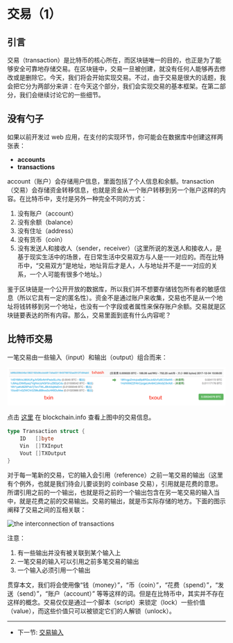 交易（1）
========

## 引言

交易（transaction）是比特币的核心所在，而区块链唯一的目的，也正是为了能够安全可靠地存储交易。在区块链中，交易一旦被创建，就没有任何人能够再去修改或是删除它。今天，我们将会开始实现交易。不过，由于交易是很大的话题，我会把它分为两部分来讲：在今天这个部分，我们会实现交易的基本框架。在第二部分，我们会继续讨论它的一些细节。

## 没有勺子

如果以前开发过 web 应用，在支付的实现环节，你可能会在数据库中创建这样两张表：

- **accounts**
- **transactions**

account（账户）会存储用户信息，里面包括了个人信息和余额。transaction（交易）会存储资金转移信息，也就是资金从一个账户转移到另一个账户这样的内容。在比特币中，支付是另外一种完全不同的方式：

1. 没有账户（account）
2. 没有余额（balance）
3. 没有住址（address）
4. 没有货币（coin）
5. 没有发送人和接收人（sender，receiver）（这里所说的发送人和接收人，是基于现实生活中的场景，在日常生活中交易双方与人是一一对应的。而在比特币中，“交易双方”是地址，地址背后才是人，人与地址并不是一一对应的关系，一个人可能有很多个地址。）

鉴于区块链是一个公开开放的数据库，所以我们并不想要存储钱包所有者的敏感信息（所以它具有一定的匿名性）。资金不是通过账户来收集，交易也不是从一个地址将钱转移到另一个地址，也没有一个字段或者属性来保存账户余额。交易就是区块链要表达的所有内容。那么，交易里面到底有什么内容呢？

## 比特币交易

一笔交易由一些输入（input）和输出（output）组合而来：

![tx](./img/blockchain-info-tx.png)

点击 [这里](https://blockchain.info/zh-cn/tx/b6f6b339b546a13822192b06ccbdd817afea5311845f769702ae2912f7d94ab5) 在 blockchain.info 查看上图中的交易信息。

```go
type Transaction struct {
	ID   []byte
	Vin  []TXInput
	Vout []TXOutput
}
```

对于每一笔新的交易，它的输入会引用（reference）之前一笔交易的输出（这里有个例外，也就是我们待会儿要谈到的 coinbase 交易），引用就是花费的意思。所谓引用之前的一个输出，也就是将之前的一个输出包含在另一笔交易的输入当中，就是花费之前的交易输出。交易的输出，就是币实际存储的地方。下面的图示阐释了交易之间的互相关联：

![the interconnection of transactions](http://upload-images.jianshu.io/upload_images/127313-4f8e668c826fd31a.png?imageMogr2/auto-orient/strip%7CimageView2/2/w/1240)

注意：

1. 有一些输出并没有被关联到某个输入上
2. 一笔交易的输入可以引用之前多笔交易的输出
3. 一个输入必须引用一个输出

贯穿本文，我们将会使用像“钱（money）”，“币（coin）”，“花费（spend）”，“发送（send）”，“账户（account）” 等等这样的词。但是在比特币中，其实并不存在这样的概念。交易仅仅是通过一个脚本（script）来锁定（lock）一些价值（value），而这些价值只可以被锁定它们的人解锁（unlock）。

----

- 下一节: [交易输入](txin.md)
